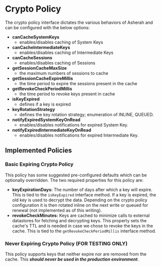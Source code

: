 # Crypto Policy

The crypto policy interface dictates the various behaviors of Asherah and can be configured with the below options:

* **canCacheSystemKeys**
  * enables/disables caching of System Keys
* **canCacheIntermediateKeys**
  * enables/disables caching of Intermediate Keys
* **canCacheSessions**
  * enables/disables caching of Sessions
* **getSessionCacheMaxSize**
  * the maximum numbers of sessions to cache
* **getSessionCacheExpireMillis**
  * the time period to expire the sessions present in the cache
* **getRevokeCheckPeriodMillis**
  * the time period to revoke keys present in cache
* **isKeyExpired**
  * defines if a key is expired
* **keyRotationStrategy**
  * defines the key rotation strategy; enumeration of INLINE, QUEUED.
* **notifyExpiredSystemKeyOnRead**
  * enables/disables notifications for expired System Key.
* **notifyExpiredIntermediateKeyOnRead**
  * enables/disables notifications for expired Intermediate Key.

## Implemented Policies

### Basic Expiring Crypto Policy

This policy has some suggested pre-configured defaults which can be optionally overridden. The two required properties 
for this policy are:

* **keyExpirationDays:** The number of days after which a key will expire. This is tied to the `isKeyExpired` interface 
method. If a key is expired, the old key is used to decrypt the data. Depending on the crypto policy configuration it is 
then rotated inline on the next write or queued for renewal (not implemented as of this writing).
* **revokeCheckMinutes:** Keys are cached to minimize calls to external datastores for fetching and decrypting keys. This 
property sets the cache's TTL and is needed in case we chose to revoke the keys in the cache. This is tied to the 
`getRevokeCheckPeriodMillis` interface method.

### Never Expiring Crypto Policy (FOR TESTING ONLY)

This policy supports keys that neither expire nor are removed from the cache. This ***should never be used in the 
production environment***.
